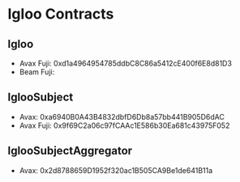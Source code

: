 # Igloo Contracts

## Igloo
- Avax Fuji: 0xd1a4964954785ddbC8C86a5412cE400f6E8d81D3
- Beam Fuji: 

## IglooSubject
- Avax: 0xa6940B0A43B4832dbfD6Db8a57bb441B905D6dAC
- Avax Fuji: 0x9f69C2a06c97fCAAc1E586b30Ea681c43975F052

## IglooSubjectAggregator
- Avax: 0x2d8788659D1952f320ac1B505CA9Be1de641B11a
